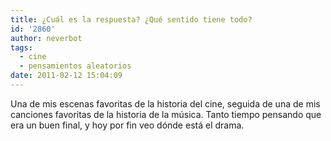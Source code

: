 ```yaml
---
title: ¿Cuál es la respuesta? ¿Qué sentido tiene todo?
id: '2860'
author: neverbot
tags:
  - cine
  - pensamientos aleatorios
date: 2011-02-12 15:04:09
---
```


Una de mis escenas favoritas de la historia del cine, seguida de una de mis canciones favoritas de la historia de la música. Tanto tiempo pensando que era un buen final, y hoy por fin veo dónde está el drama.